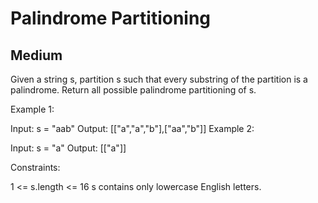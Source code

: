 # Palindrome Partitioning
## Medium
Given a string s, partition s such that every substring of the partition is a palindrome. Return all possible palindrome partitioning of s.

Example 1:

Input: s = "aab"
Output: [["a","a","b"],["aa","b"]]
Example 2:

Input: s = "a"
Output: [["a"]]
 

Constraints:

1 <= s.length <= 16
s contains only lowercase English letters.
